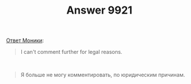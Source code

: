 ﻿---
title: "Answer 9921"
se.owner.user_id: 177188
se.owner.display_name: "Kromster"
se.owner.link: "https://ru.meta.stackoverflow.com/users/177188/kromster"
se.answer_id: 9921
se.question_id: 9920
se.post_type: answer
se.score: 4
se.is_accepted: False
---
<p><a href="https://meta.stackexchange.com/a/340914/159796">Ответ Моники</a>:</p>

<blockquote>
  <p>I can't comment further for legal reasons.</p>
</blockquote>

<p> </p>

<blockquote>
  <p>Я больше не могу комментировать, по юридическим причинам.</p>
</blockquote>
